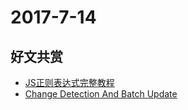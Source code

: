 # 2017-7-14

## 好文共赏

* [JS正则表达式完整教程](https://juejin.im/post/5965943ff265da6c30653879)
* [Change Detection And Batch Update](https://yuyang041060120.github.io/2016/09/22/change-detection-and-batch-update/)
